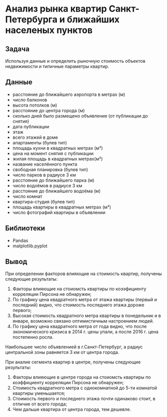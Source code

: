 # Анализ рынка квартир Санкт-Петербурга и ближайших населеных пунктов

## Задача

Используя данные и определить рыночную стоимость объектов недвижимости и типичные параметры квартир.

## Данные

- расстояние до ближайшего аэропорта в метрах (м)
- число балконов
- высота потолков (м)
- расстояние до центра города (м)
- сколько дней было размещено объявление (от публикации до снятия)
- дата публикации
- этаж
- всего этажей в доме
- апартаменты (булев тип)
- площадь кухни в квадратных метрах (м²)
- цена на момент снятия с публикации
- жилая площадь в квадратных метрах(м²)
- название населённого пункта
- свободная планировка (булев тип)
- число парков в радиусе 3 км
- расстояние до ближайшего парка (м)
- число водоёмов в радиусе 3 км
- расстояние до ближайшего водоёма (м)
- число комнат
- квартира-студия (булев тип)
- площадь квартиры в квадратных метрах (м²)
- число фотографий квартиры в объявлении

## Библиотеки

- Pandas
- matplotlib.pyplot

## Вывод

При определении факторов влияющие на стоимость квартир, получены следующие результаты:

1. Факторы влияющие на стоиомсть квартиры по коээфициенту корреляции Пирсона не обнаружен;
2. По графику цена квадратного метра от этажа квартиры (первый и последний) видно, что стоимость последнего этажа дороже первого;
3. Высокая стоимость квадратного метра квартиры в понедельник и в январе, возможно связано оптимистичным настроением людей.
4. По графику цена квадратного метра от года видно, что после экономического кризиса в 2014 г. цены упали, а после 2016 г. цена постепенно росла.

Наибольшее число объявленией в г.Санкт-Петербург, а радиус центральной зоны равняется 3 км от центра города.

При аналие сегмента квартир в центре, получены следующие результаты:

1. Факторы влияющие в центре города на стоиомсть квартиры по коэффициенту корреляции Пирсона не обнаружен;
2. Стоимость квадратного метра с однокомнатной до 5-ти комнатой квартиры уменьшается;
3. Стоимость первого и последнего этажа почти одинаково стоит, в отличие от всего города;
4. Чем дальше квартира от центра города, тем дешевле.